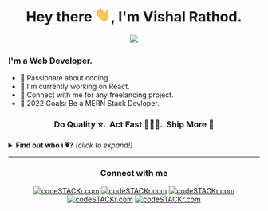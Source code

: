 <h1 align="center">Hey there <img src="https://raw.githubusercontent.com/vishal-rathod-07/vishal-rathod-07/master/images/Hi.gif" height="30px" />, I'm Vishal Rathod.</h1>

<p align="center">
  <img src="https://readme-typing-svg.herokuapp.com?color=15c534&width=380&height=45&lines=Welcome+To+My+Profile+🤗;;Nice+To+Meet+You+🤝&center=true"></a>
</p>

### I'm a Web Developer.

- 🔭 Passionate about coding.
- 🌱 I'm currently working on React.
- 👯 Connect with me for any freelancing project.
- 🥅 2022 Goals: Be a MERN Stack Devloper.

<h3 align="center"><strong> Do Quality ⭐. &nbsp;Act Fast 🏃🏻‍♂️. &nbsp;Ship More 🚩</strong> </h3>

<details close>
<summary><b>Find out who i 💗?</b> <i>(click to expand!)</i></summary>
<p>

![](https://visitor-badge.glitch.me/badge?page_id=vishal-rathod-07.vishal-rathod-07)
    <a href="https://github.com/vishal-rathod-07/"><img src="https://img.shields.io/github/followers/vishal-rathod-07?style=social"/></a>
    <a href="https://github.com/vishal-rathod-07?tab=repositories"><img src="https://badges.frapsoft.com/os/v2/open-source.svg?v=103"/></a>
    <a href="https://vishal-rathod-07.github.io/"><img src="https://img.shields.io/website?down_color=lightgrey&down_message=down&up_color=%231e90ff&up_message=live&url=https%3A%2F%2Fpraneeth-rdy.github.io%2F"/></a>
</p>

<h2><b>💻 Tech Stack</b></h2>
<p align="center">
  <img src="https://img.shields.io/badge/C%20Language-20232A?style=for-the-badge&logo=c&logoColor=61DAFB" height="25"/>
  <img src="https://img.shields.io/badge/C%2B%2B-00599C?style=for-the-badge&logo=c%2B%2B&logoColor=white" height="25"/>
  <img src="https://img.shields.io/badge/Java-ED8B00?style=for-the-badge&logo=java&logoColor=white" height="25"/>
  <img src="https://img.shields.io/badge/Python-14354C?style=for-the-badge&logo=python&logoColor=white" height="25"/>
  <img src="https://img.shields.io/badge/HTML5-E34F26?style=for-the-badge&logo=html5&logoColor=white" height="25"/>
  <img src="https://img.shields.io/badge/CSS3-1572B6?style=for-the-badge&logo=css3&logoColor=white" height="25"/>
  <img src="https://img.shields.io/badge/Sass-CC6699?style=for-the-badge&logo=sass&logoColor=white" height="25"/>
  <img src="https://img.shields.io/badge/Bootstrap-563D7C?style=for-the-badge&logo=bootstrap&logoColor=white" height="25"/>
  <img src="https://img.shields.io/badge/javascript-323330.svg?&style=for-the-badge&logo=javascript&logoColor=F7DF1E" height="25"/>
  <img src="https://img.shields.io/badge/React-20232A?style=for-the-badge&logo=react&logoColor=61DAFB" height="25"/>
  <img src="https://img.shields.io/badge/PHP-777BB4?style=for-the-badge&logo=php&logoColor=white" height="25"/>
  <img src="https://img.shields.io/badge/MySQL-00000F?style=for-the-badge&logo=mysql&logoColor=white" height="25"/>
  <img src="https://img.shields.io/badge/MongoDB-4EA94B?style=for-the-badge&logo=mongodb&logoColor=white" height="25"/>
  <img src="https://img.shields.io/badge/-VS%20Code-05122A?style=for-the-badge&logo=visual-studio-code&logoColor=007ACC" height="25"/>
  <img src="https://img.shields.io/badge/Git-FF9800.svg?&style=for-the-badge&logo=git&logoColor=white" height="25"/>
  <img src="https://img.shields.io/badge/GitHub-100000?style=for-the-badge&logo=github&logoColor=white" height="25"/>
  <img src="https://img.shields.io/badge/xampp-FB7A24.svg?&style=for-the-badge&logo=xampp&logoColor=white" height="25"/>
  <img src="https://img.shields.io/badge/Android-3DDC84?style=for-the-badge&logo=android&logoColor=white" height="25"/>
</p>

<div align="center"><a href="https://www.buymeacoffee.com/itzvishalrathod" target="_blank"><img src="https://cdn.buymeacoffee.com/buttons/v2/default-yellow.png" alt="Buy Me A Coffee" style="height: 41px !important;width: 174px !important;" ></a></div>

<h2><b>⚡ Github Stats</b></h2>
<p align="center">
    <img height="200em" src="https://github-readme-stats.vercel.app/api?username=vishal-rathod-07&count_private=true&show_icons=true&theme=tokyonight&include_all_commits=true&custom_title=My Github Stats&hide_border=false&border_color=808080&bg_color=242424" alt="vishal"/>
    <img height="200em" src="https://github-readme-stats.vercel.app/api/top-langs/?username=vishal-rathod-07&theme=tokyonight&hide=css,tcl,html&hide_border=false&border_color=808080&bg_color=242424" alt="praneeth" />
</p>

<p align="center">
  <img height="200em" src="https://github-readme-streak-stats.herokuapp.com/?user=vishal-rathod-07&theme=tokyonight_duo&hide_border=false" alt="Vishal Rathod's readme streaks" />
</p>
</details>
<hr>

<div align="center">
    <h3>Connect with me</h3>
    <a href= "https://www.linkedin.com/in/rathodvishald"><img alt="codeSTACKr.com" height="25" src="https://img.shields.io/badge/LinkedIn-0077B5?style=for-the-badge&logo=linkedin&logoColor=white" /></a>
    <a href= "mailto:rvd31305@gmail.com"><img alt="codeSTACKr.com" height="25" src="https://img.shields.io/badge/Gmail-D14836?style=for-the-badge&logo=gmail&logoColor=white" /></a>
    <a href= "https://twitter.com/rathodvishal_07"><img alt="codeSTACKr.com" height="25" src="https://img.shields.io/badge/Twitter-1DA1F2?style=for-the-badge&logo=twitter&logoColor=white" /></a>
<a href= "https://www.instagram.com/vishalrathod.ig/"><img alt="codeSTACKr.com" height="25" src="https://img.shields.io/badge/Instagram-E4405F?style=for-the-badge&logo=instagram&logoColor=white" /></a>
    <a href= "https://www.facebook.com/profile.php?id=100012072824442"><img alt="codeSTACKr.com" height="25" src="https://img.shields.io/badge/Facebook-1877F2?style=for-the-badge&logo=facebook&logoColor=white" /></a>
</div>
